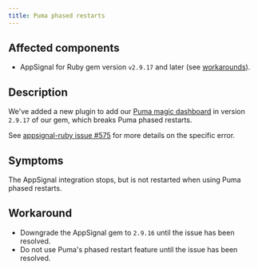 ```yaml
---
title: Puma phased restarts
---
```


## Affected components

- AppSignal for Ruby gem version `v2.9.17` and later (see [workarounds](#workaround)).

## Description

We've added a new plugin to add our [Puma magic dashboard](https://docs.appsignal.com/ruby/integrations/puma.html#minutely-probe) in version `2.9.17` of our gem, which breaks Puma phased restarts.

See [appsignal-ruby issue #575](https://github.com/appsignal/appsignal-ruby/issues/575) for more details on the specific error.

## Symptoms

The AppSignal integration stops, but is not restarted when using Puma phased restarts.

## Workaround

- Downgrade the AppSignal gem to `2.9.16` until the issue has been resolved.
- Do not use Puma's phased restart feature until the issue has been resolved.
